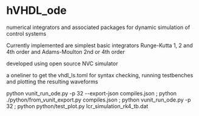 # hVHDL_ode
numerical integrators and associated packages for dynamic simulation of control systems

Currently implemented are simplest basic integrators Runge-Kutta 1, 2 and 4th order and Adams-Moulton 2nd or 4th order

developed using open source NVC simulator

a oneliner to get the vhdl_ls.toml for syntax checking, running testbenches and plotting the resulting waveforms

python vunit_run_ode.py -p 32 --export-json compiles.json ; python ./python/from_vunit_export.py compiles.json ; python vunit_run_ode.py -p 32 ; python python/test_plot.py lcr_simulation_rk4_tb.dat
